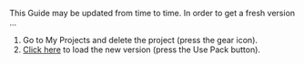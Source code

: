 This Guide may be updated from time to time. In order to get a fresh version ...

1. Go to My Projects and delete the project (press the gear icon).
1. [Click here]() to load the new version (press the Use Pack button).

